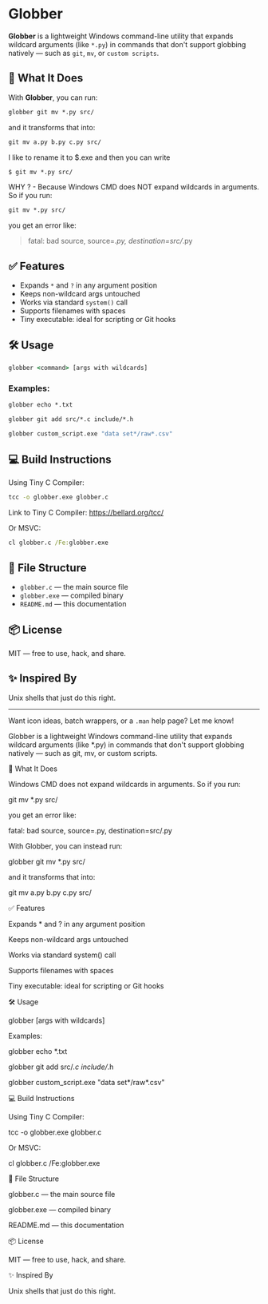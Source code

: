 # Globber

**Globber** is a lightweight Windows command-line utility that expands wildcard arguments (like `*.py`) in commands that don't support globbing natively — such as `git`, `mv`, or `custom scripts`.

## 🚀 What It Does

With **Globber**, you can run:

```cmd
globber git mv *.py src/
```

and it transforms that into:

```cmd
git mv a.py b.py c.py src/
```

I like to rename it to $.exe and then you can write 

```cmd
$ git mv *.py src/
```

WHY ? - Because Windows CMD does NOT expand wildcards in arguments. So if you run:

```cmd
git mv *.py src/
```

you get an error like:

> fatal: bad source, source=*.py, destination=src/*.py


## ✅ Features

- Expands `*` and `?` in any argument position
- Keeps non-wildcard args untouched
- Works via standard `system()` call
- Supports filenames with spaces
- Tiny executable: ideal for scripting or Git hooks

## 🛠️ Usage

```cmd
globber <command> [args with wildcards]
```

### Examples:

```cmd
globber echo *.txt

globber git add src/*.c include/*.h

globber custom_script.exe "data set*/raw*.csv"
```

## 💻 Build Instructions

Using Tiny C Compiler:

```cmd
tcc -o globber.exe globber.c
```

Link to Tiny C Compiler: https://bellard.org/tcc/

Or MSVC:

```cmd
cl globber.c /Fe:globber.exe
```

## 📁 File Structure

- `globber.c` — the main source file
- `globber.exe` — compiled binary
- `README.md` — this documentation

## 📦 License

MIT — free to use, hack, and share.

## ✨ Inspired By

Unix shells that just do this right.

---

Want icon ideas, batch wrappers, or a `.man` help page? Let me know!



Globber is a lightweight Windows command-line utility that expands wildcard arguments (like *.py) in commands that don't support globbing natively — such as git, mv, or custom scripts.

🚀 What It Does

Windows CMD does not expand wildcards in arguments. So if you run:

git mv *.py src/

you get an error like:

fatal: bad source, source=.py, destination=src/.py

With Globber, you can instead run:

globber git mv *.py src/

and it transforms that into:

git mv a.py b.py c.py src/

✅ Features

Expands * and ? in any argument position

Keeps non-wildcard args untouched

Works via standard system() call

Supports filenames with spaces

Tiny executable: ideal for scripting or Git hooks

🛠️ Usage

globber <command> [args with wildcards]

Examples:

globber echo *.txt

globber git add src/*.c include/*.h

globber custom_script.exe "data set*/raw*.csv"

💻 Build Instructions

Using Tiny C Compiler:

tcc -o globber.exe globber.c

Or MSVC:

cl globber.c /Fe:globber.exe

📁 File Structure

globber.c — the main source file

globber.exe — compiled binary

README.md — this documentation

📦 License

MIT — free to use, hack, and share.

✨ Inspired By

Unix shells that just do this right.

